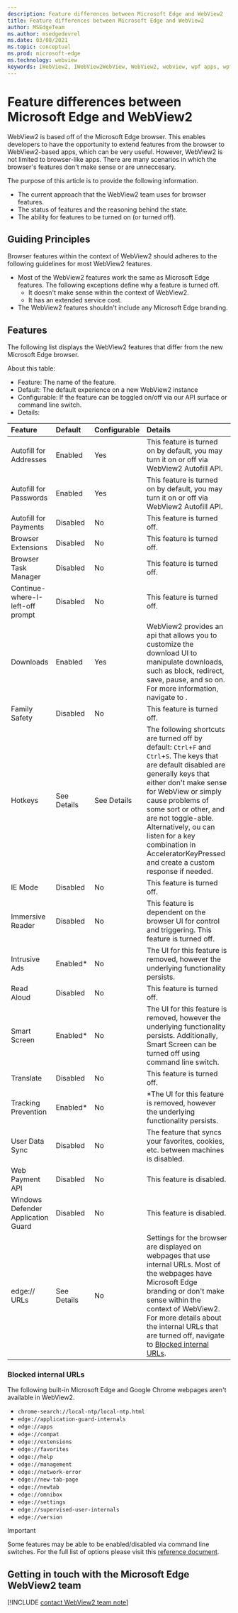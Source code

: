 ```yaml
---
description: Feature differences between Microsoft Edge and WebView2
title: Feature differences between Microsoft Edge and WebView2
author: MSEdgeTeam
ms.author: msedgedevrel
ms.date: 03/08/2021
ms.topic: conceptual
ms.prod: microsoft-edge
ms.technology: webview
keywords: IWebView2, IWebView2WebView, WebView2, webview, wpf apps, wpf, edge, ICoreWebView2, ICoreWebView2Host, browser control, edge html
---
```

# Feature differences between Microsoft Edge and WebView2  

WebView2 is based off of the Microsoft Edge browser. This enables developers to have the opportunity to extend features from the browser to WebView2-based apps, which can be very useful. However, WebView2 is not limited to browser-like apps. There are many scenarios in which the browser's features don't make sense or are unneccesary.    

The purpose of this article is to provide the following information.  

*   The current approach that the WebView2 team uses for browser features.  
*   The status of features and the reasoning behind the state.  
*   The ability for features to be turned on \(or turned off\).  

## Guiding Principles  

Browser features within the context of WebView2 should adheres to the following guidelines for most WebView2 features.  

*   Most of the WebView2 features work the same as Microsoft Edge features.  The following exceptions define why a feature is turned off.  
    *   It doesn't make sense within the context of WebView2.  
    *   It has an extended service cost.  
*   The WebView2 features shouldn't include any Microsoft Edge branding.  
    
## Features  

The following list displays the WebView2 features that differ from the new Microsoft Edge browser.  

About this table:
- Feature: The name of the feature.
- Default: The default experience on a new WebView2 instance
- Configurable: If the feature can be toggled on/off via our API surface or command line switch.
- Details: 

| Feature | Default | Configurable | Details |  
|:--- |:--- |:--- | :--- | 
| Autofill for Addresses | Enabled | Yes | This feature is turned on by default, you may turn it on or off via WebView2 Autofill API. |  
| Autofill for Passwords | Enabled | Yes | This feature is turned on by default, you may turn it on or off via WebView2 Autofill API. |  
| Autofill for Payments | Disabled | No | This feature is turned off. | 
| Browser Extensions | Disabled | No | This feature is turned off. |   
| Browser Task Manager | Disabled | No | This feature is turned off. |  
| Continue-where-I-left-off prompt | Disabled | No | This feature is turned off. |  
| Downloads | Enabled | Yes | WebView2 provides an api that allows you to customize the download UI to manipulate downloads, such as block, redirect, save, pause, and so on.  For more information, navigate to <!--[download api][Webview2ReferenceDownloadApi]-->. |  
| Family Safety | Disabled | No | This feature is turned off. |  
| Hotkeys | See Details | See Details | The following shortcuts are turned off by default:  `Ctrl`+`F` and `Ctrl`+`S`. The keys that are default disabled are generally keys that either don't make sense for WebView or simply cause problems of some sort or other, and are not toggle-able. Alternatively, ou can listen for a key combination in AcceleratorKeyPressed and create a custom response if needed.|  
| IE Mode | Disabled | No | This feature is turned off. |  
| Immersive Reader | Disabled | No | This feature is dependent on the browser UI for control and triggering.  This feature is turned off. |  
| Intrusive Ads | Enabled* | No | The UI for this feature is removed, however the underlying functionality persists. |  
| Read Aloud | Disabled | No | This feature is turned off. |  
| Smart Screen | Enabled* | No | The UI for this feature is removed, however the underlying functionality persists. Additionally, Smart Screen can be turned off using command line switch. |  
| Translate | Disabled | No | This feature is turned off. |  
| Tracking Prevention | Enabled* | No | *The UI for this feature is removed, however the underlying functionality persists. |  
| User Data Sync | Disabled | No | The feature that syncs your favorites, cookies, etc. between machines is disabled. |  
| Web Payment API | Disabled | No | This feature is disabled. | 
| Windows Defender Application Guard | Disabled | No | This feature is disabled. |  
| edge:// URLs | See Details | No | Settings for the browser are displayed on webpages that use internal URLs.  Most of the webpages have Microsoft Edge branding or don't make sense within the context of WebView2.  For more details about the internal URLs that are turned off, navigate to [Blocked internal URLs](#blocked-internal-urls). |  

### Blocked internal URLs  

The following built-in Microsoft Edge and Google Chrome webpages aren't available in WebView2.  

*   `chrome-search://local-ntp/local-ntp.html`  
*   `edge://application-guard-internals`  
*   `edge://apps`  
*   `edge://compat`  
*   `edge://extensions`  
*   `edge://favorites`  
*   `edge://help`  
*   `edge://management`  
*   `edge://network-error`  
*   `edge://new-tab-page`  
*   `edge://newtab`  
*   `edge://omnibox`  
*   `edge://settings`  
*   `edge://supervised-user-internals`  
*   `edge://version`  

> [!Important]
> Some features may be able to be enabled/disabled via command line switches. For the full list of options please visit this [reference document](https://peter.sh/experiments/chromium-command-line-switches/).  
  
## Getting in touch with the Microsoft Edge WebView2 team  

[!INCLUDE [contact WebView2 team note](../includes/contact-webview-team-note.md)]  

<!-- links -->  

<!--[Webview2ReferenceDownloadApi]: download-api.md "download api | Microsoft Docs"  -->  
